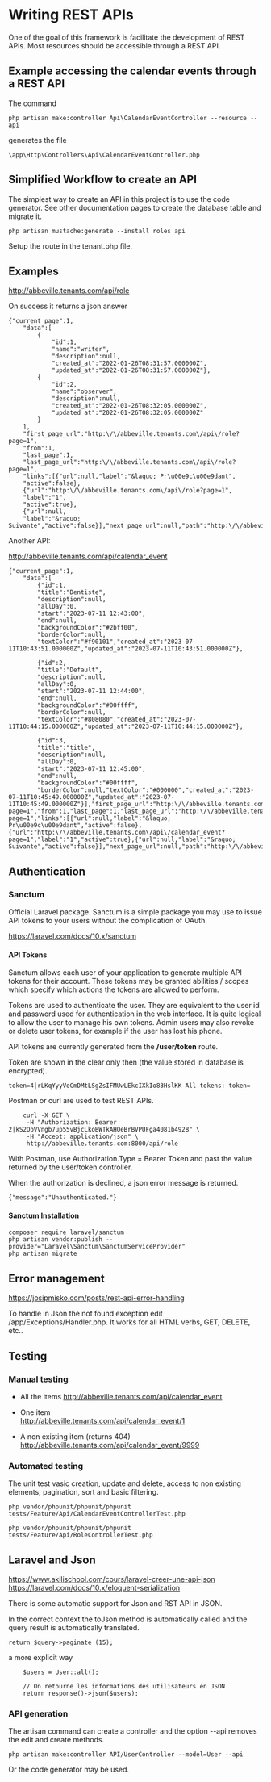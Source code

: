 # Writing REST APIs

One of the goal of this framework is facilitate the development of REST APIs. Most resources should be accessible through a REST API. 

## Example accessing the calendar events through a REST API

The command

    php artisan make:controller Api\CalendarEventController --resource --api
    
generates the file 

    \app\Http\Controllers\Api\CalendarEventController.php

## Simplified Workflow to create an API

The simplest way to create an API in this project is to use the code generator. See other documentation pages to create the database table and migrate it. 


    php artisan mustache:generate --install roles api 
    
Setup the route in the tenant.php file.

## Examples


http://abbeville.tenants.com/api/role
    
On success it returns a json answer

```
{"current_page":1,
    "data":[
        {
            "id":1,
            "name":"writer",
            "description":null,
            "created_at":"2022-01-26T08:31:57.000000Z",
            "updated_at":"2022-01-26T08:31:57.000000Z"},
        {
            "id":2,
            "name":"observer",
            "description":null,
            "created_at":"2022-01-26T08:32:05.000000Z",
            "updated_at":"2022-01-26T08:32:05.000000Z"
        }
    ],
    "first_page_url":"http:\/\/abbeville.tenants.com\/api\/role?page=1",
    "from":1,
    "last_page":1,
    "last_page_url":"http:\/\/abbeville.tenants.com\/api\/role?page=1",
    "links":[{"url":null,"label":"&laquo; Pr\u00e9c\u00e9dant",
    "active":false},
    {"url":"http:\/\/abbeville.tenants.com\/api\/role?page=1",
    "label":"1",
    "active":true},
    {"url":null,
    "label":"&raquo; Suivante","active":false}],"next_page_url":null,"path":"http:\/\/abbeville.tenants.com\/api\/role","per_page":1000000,"prev_page_url":null,"to":2,"total":2}
```

Another API:

http://abbeville.tenants.com/api/calendar_event

```
{"current_page":1,
    "data":[
        {"id":1,
        "title":"Dentiste",
        "description":null,
        "allDay":0,
        "start":"2023-07-11 12:43:00",
        "end":null,
        "backgroundColor":"#2bff00",
        "borderColor":null,
        "textColor":"#f90101","created_at":"2023-07-11T10:43:51.000000Z","updated_at":"2023-07-11T10:43:51.000000Z"},
        
        {"id":2,
        "title":"Default",
        "description":null,
        "allDay":0,
        "start":"2023-07-11 12:44:00",
        "end":null,
        "backgroundColor":"#00ffff",
        "borderColor":null,
        "textColor":"#808080","created_at":"2023-07-11T10:44:15.000000Z","updated_at":"2023-07-11T10:44:15.000000Z"},
        
        {"id":3,
        "title":"title",
        "description":null,
        "allDay":0,
        "start":"2023-07-11 12:45:00",
        "end":null,
        "backgroundColor":"#00ffff",
        "borderColor":null,"textColor":"#000000","created_at":"2023-07-11T10:45:49.000000Z","updated_at":"2023-07-11T10:45:49.000000Z"}],"first_page_url":"http:\/\/abbeville.tenants.com\/api\/calendar_event?page=1","from":1,"last_page":1,"last_page_url":"http:\/\/abbeville.tenants.com\/api\/calendar_event?page=1","links":[{"url":null,"label":"&laquo; Pr\u00e9c\u00e9dant","active":false},{"url":"http:\/\/abbeville.tenants.com\/api\/calendar_event?page=1","label":"1","active":true},{"url":null,"label":"&raquo; Suivante","active":false}],"next_page_url":null,"path":"http:\/\/abbeville.tenants.com\/api\/calendar_event","per_page":1000000,"prev_page_url":null,"to":3,"total":3}
```

## Authentication

### Sanctum
        
Official Laravel package. Sanctum is a simple package you may use to issue API tokens to your users without the complication of OAuth.

https://laravel.com/docs/10.x/sanctum

#### API Tokens

Sanctum allows each user of your application to generate multiple API tokens for their account. These tokens may be granted abilities / scopes which specify which actions the tokens are allowed to perform.

Tokens are used to authenticate the user. They are equivalent to the user id and password used for authentication in the web interface. It is quite logical to allow the user to manage his own tokens. Admin users may also revoke or delete user tokens, for example if the user has lost his phone.

API tokens are currently generated from the **/user/token**
route. 

Token are shown in the clear only then (the value stored in database is encrypted).

    token=4|rLKqYyyVoCmDMtLSgZsIFMUwLEkcIXkIo83HslKK All tokens: token=

Postman or curl are used to test REST APIs.

```
    curl -X GET \
     -H "Authorization: Bearer 2|kS2ObVVngb7up55vBjcLkoBWTkAHOeBrBVPUFga4081b4928" \
     -H "Accept: application/json" \
     http://abbeville.tenants.com:8000/api/role
```

With Postman, use Authorization.Type = Bearer Token and past the value returned by the user/token controller.

When the authorization is declined, a json error message is returned.

    {"message":"Unauthenticated."}




#### Sanctum Installation
            
    composer require laravel/sanctum
    php artisan vendor:publish --provider="Laravel\Sanctum\SanctumServiceProvider"
    php artisan migrate 
        
## Error management

https://josipmisko.com/posts/rest-api-error-handling

To handle in Json the not found exception edit /app/Exceptions/Handler.php. It works for all HTML verbs, GET, DELETE, etc..

## Testing

### Manual testing

* All the items
http://abbeville.tenants.com/api/calendar_event

* One item		
http://abbeville.tenants.com/api/calendar_event/1

* A non existing item (returns 404)		
http://abbeville.tenants.com/api/calendar_event/9999
			
### Automated testing

The unit test vasic creation, update and delete, access to non existing elements, pagination, sort and basic filtering.

```
php vendor/phpunit/phpunit/phpunit tests/Feature/Api/CalendarEventControllerTest.php

php vendor/phpunit/phpunit/phpunit tests/Feature/Api/RoleControllerTest.php
```

## Laravel and Json

https://www.akilischool.com/cours/laravel-creer-une-api-json
https://laravel.com/docs/10.x/eloquent-serialization

There is some automatic support for Json and RST API in JSON.

In the correct context the toJson method is automatically called and the query result is automatically translated.

    return $query->paginate (15);

a more explicit way

```
    $users = User::all();

    // On retourne les informations des utilisateurs en JSON
    return response()->json($users);
```

### API generation

The artisan command can create a controller and the option --api removes the edit and create methods.

    php artisan make:controller API/UserController --model=User --api

Or the code generator may be used.


